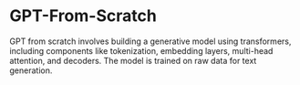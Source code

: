# GPT-From-Scratch
GPT from scratch involves building a generative model using transformers, including components like tokenization, embedding layers, multi-head attention, and decoders. The model is trained on raw data for text generation.
